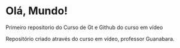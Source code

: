 # Olá, Mundo!
 Primeiro repositorio do Curso de Gt e Github do curso em vídeo

Repositório criado através do curso em vídeo, professor Guanabara.